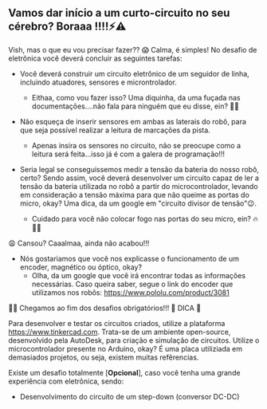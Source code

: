 <h2>Vamos dar início a um curto-circuito no seu cérebro? Boraaa !!!!⚡⚠ </h2>

</h3>Vish, mas o que eu vou precisar fazer?? 😱</h3>

</h3>Calma, é simples! No desafio de eletrônica você deverá concluir as seguintes tarefas:</h3>

- Você deverá construir um circuito eletrônico de um seguidor de linha, incluindo atuadores, sensores e microntrolador.
  - Eithaa, como vou fazer isso? Uma diquinha, da uma fuçada nas documentações....não fala para ninguém que eu disse, ein? 🕵️‍♀️
      
- Não esqueça de inserir sensores em ambas as laterais do robô, para que seja possível realizar a leitura de marcações da pista.
  - Apenas insira os sensores no circuito, não se preocupe como a leitura será feita...isso já é com a galera de programação!!!
      
- Seria legal se conseguissemos medir a tensão da bateria do nosso robô, certo? Sendo assim, você deverá desenvolver um circuito capaz de ler a tensão da bateria utilizada no robô a partir do microcontrolador, levando em consideração a tensão máxima para que não queime as portas do micro, okay? Uma dica, da um google em "circuito divisor de tensão"😉.
  - Cuidado para você não colocar fogo nas portas do seu micro, ein? 🔥👩‍🚒
      
</h3>😩 Cansou? Caaalmaa, ainda não acabou!!!</h3>


- Nós gostariamos que você nos explicasse o funcionamento de um encoder, magnético ou óptico, okay? 
  - Olha, da um google que você irá encontrar todas as informações necessárias. Caso queira saber, segue o link do encoder que utilizamos nos robôs: https://www.pololu.com/product/3081
      
      
</h3>🎉🥳 Chegamos ao fim dos desafios obrigatórios!!!</h3>

</h3>🔴 DICA 🔴</h3>

Para desenvolver e testar os circuitos criados, utilize a plataforma https://www.tinkercad.com. Trata-se de um ambiente open-source, desenvolvido pela AutoDesk, para criação e simulação de circuitos.
Utilize o microcontrolador presente no Arduino, okay? É uma placa utiliziada em demasiados projetos, ou seja, existem muitas refêrencias.


Existe um desafio totalmente [**Opcional**], caso você tenha uma grande experiência com eletrônica, sendo:
- Desenvolvimento do circuito de um step-down (conversor DC-DC)




